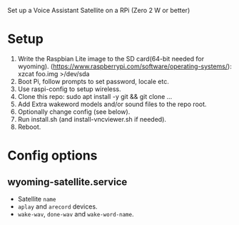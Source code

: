 Set up a Voice Assistant Satellite on a RPi (Zero 2 W or better)

# Setup

1. Write the Raspbian Lite image to the SD card(64-bit needed for wyoming). (https://www.raspberrypi.com/software/operating-systems/): xzcat foo.img >/dev/sda
2. Boot Pi, follow prompts to set password, locale etc.
3. Use raspi-config to setup wireless.
4. Clone this repo: sudo apt install -y git && git clone ...
5. Add Extra wakeword models and/or sound files to the repo root.
6. Optionally change config (see below).
7. Run install.sh (and install-vncviewer.sh if needed).
8. Reboot.

# Config options

## wyoming-satellite.service

* Satellite `name`
* `aplay` and `arecord` devices.
* `wake-wav`, `done-wav` and `wake-word-name`.

